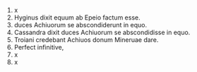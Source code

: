 1. x
2. Hyginus dixit equum ab Epeio factum esse.
3. duces Achiuorum se abscondiderunt in equo.
4. Cassandra dixit duces Achiuorum se abscondidisse in equo.
5. Troiani credebant Achiuos donum Mineruae dare.
6. Perfect infinitive,
7. x
8. x

